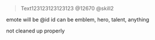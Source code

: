 > Text123123123123123 @12670 @skill2 


emote will be @id 
id can be emblem, hero, talent, anything 



not cleaned up properly
